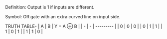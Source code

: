 Definition: Output is 1 if inputs are different.

Symbol: OR gate with an extra curved line on input side.

TRUTH TABLE-
| A | B | Y = A ⊕ B |
| - | - | --------- |
| 0 | 0 | 0         |
| 0 | 1 | 1         |
| 1 | 0 | 1         |
| 1 | 1 | 0         |

